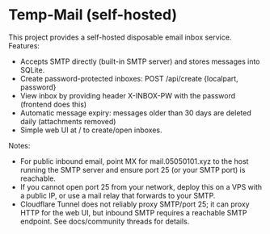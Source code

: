 # Temp-Mail (self-hosted)
This project provides a self-hosted disposable email inbox service.
Features:
- Accepts SMTP directly (built-in SMTP server) and stores messages into SQLite.
- Create password-protected inboxes: POST /api/create {localpart, password}
- View inbox by providing header X-INBOX-PW with the password (frontend does this)
- Automatic message expiry: messages older than 30 days are deleted daily (attachments removed)
- Simple web UI at / to create/open inboxes.

Notes:
- For public inbound email, point MX for mail.05050101.xyz to the host running the SMTP server and ensure port 25 (or your SMTP port) is reachable.
- If you cannot open port 25 from your network, deploy this on a VPS with a public IP, or use a mail relay that forwards to your SMTP.
- Cloudflare Tunnel does not reliably proxy SMTP/port 25; it can proxy HTTP for the web UI, but inbound SMTP requires a reachable SMTP endpoint. See docs/community threads for details.
